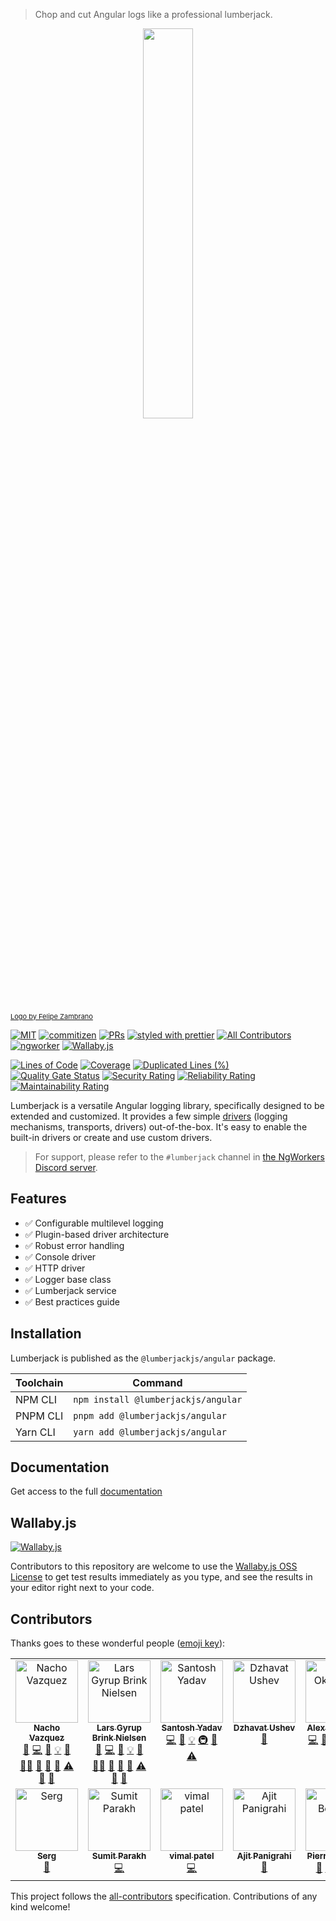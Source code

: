 > Chop and cut Angular logs like a professional lumberjack.

<p align="center">
 <img width="40%" height="40%" src="https://pub-2294738bc2c249ff8040505bf960c018.r2.dev/logo.svg">
</p>

<a style="font-size:11px;" href="http://instagram.com/octopez">
Logo by Felipe Zambrano
</a>

<br />

[![MIT](https://img.shields.io/packagist/l/doctrine/orm.svg?style=flat-square)]()
[![commitizen](https://img.shields.io/badge/commitizen-friendly-brightgreen.svg?style=flat-square)]()
[![PRs](https://img.shields.io/badge/PRs-welcome-brightgreen.svg?style=flat-square)]()
[![styled with prettier](https://img.shields.io/badge/styled_with-prettier-ff69b4.svg?style=flat-square)](https://github.com/prettier/prettier)
[![All Contributors](https://img.shields.io/badge/all_contributors-7-orange.svg?style=flat-square)](#contributors-)
[![ngworker](https://img.shields.io/badge/ngworker-%40-red)](https://github.com/ngworker/)
[![Wallaby.js](https://img.shields.io/badge/wallaby.js-powered-blue.svg?style=flat&logo=github)](https://wallabyjs.com/oss/)

[![Lines of Code](https://sonarcloud.io/api/project_badges/measure?project=ngworker_lumberjack&metric=ncloc)](https://sonarcloud.io/dashboard?id=ngworker_lumberjack)
[![Coverage](https://sonarcloud.io/api/project_badges/measure?project=ngworker_lumberjack&metric=coverage)](https://sonarcloud.io/dashboard?id=ngworker_lumberjack)
[![Duplicated Lines (%)](https://sonarcloud.io/api/project_badges/measure?project=ngworker_lumberjack&metric=duplicated_lines_density)](https://sonarcloud.io/dashboard?id=ngworker_lumberjack)  
[![Quality Gate Status](https://sonarcloud.io/api/project_badges/measure?project=ngworker_lumberjack&metric=alert_status)](https://sonarcloud.io/dashboard?id=ngworker_lumberjack)
[![Security Rating](https://sonarcloud.io/api/project_badges/measure?project=ngworker_lumberjack&metric=security_rating)](https://sonarcloud.io/dashboard?id=ngworker_lumberjack)
[![Reliability Rating](https://sonarcloud.io/api/project_badges/measure?project=ngworker_lumberjack&metric=reliability_rating)](https://sonarcloud.io/dashboard?id=ngworker_lumberjack)
[![Maintainability Rating](https://sonarcloud.io/api/project_badges/measure?project=ngworker_lumberjack&metric=sqale_rating)](https://sonarcloud.io/dashboard?id=ngworker_lumberjack)

Lumberjack is a versatile Angular logging library, specifically designed to be extended and customized. It provides a
few simple [drivers](https://en.wikipedia.org/wiki/Log_driving) (logging mechanisms, transports, drivers)
out-of-the-box. It's easy to enable the built-in drivers or create and use custom drivers.

> For support, please refer to the `#lumberjack` channel in [the NgWorkers Discord server](https://discord.gg/UDUa8MA6Ef).

## Features

- ✅ Configurable multilevel logging
- ✅ Plugin-based driver architecture
- ✅ Robust error handling
- ✅ Console driver
- ✅ HTTP driver
- ✅ Logger base class
- ✅ Lumberjack service
- ✅ Best practices guide

## Installation

Lumberjack is published as the `@lumberjackjs/angular` package.

| Toolchain | Command                             |
| --------- | ----------------------------------- |
| NPM CLI   | `npm install @lumberjackjs/angular` |
| PNPM CLI  | `pnpm add @lumberjackjs/angular`    |
| Yarn CLI  | `yarn add @lumberjackjs/angular`    |

## Documentation

Get access to the full [documentation](https://ngworker.github.io/lumberjack/)

## Wallaby.js

[![Wallaby.js](https://img.shields.io/badge/wallaby.js-powered-blue.svg?style=for-the-badge&logo=github)](https://wallabyjs.com/oss/)

Contributors to this repository are welcome to use the
[Wallaby.js OSS License](https://wallabyjs.com/oss/) to get
test results immediately as you type, and see the results in
your editor right next to your code.

## Contributors

Thanks goes to these wonderful people ([emoji key](https://allcontributors.org/docs/en/emoji-key)):

<!-- ALL-CONTRIBUTORS-LIST:START - Do not remove or modify this section -->
<!-- prettier-ignore-start -->
<!-- markdownlint-disable -->
<table>
  <tbody>
    <tr>
      <td align="center" valign="top" width="14.28%"><a href="https://github.com/NachoVazquez"><img src="https://avatars3.githubusercontent.com/u/9338604?v=4?s=100" width="100px;" alt="Nacho Vazquez"/><br /><sub><b>Nacho Vazquez</b></sub></a><br /><a href="https://github.com/ngworker/lumberjack/issues?q=author%3ANachoVazquez" title="Bug reports">🐛</a> <a href="https://github.com/ngworker/lumberjack/commits?author=NachoVazquez" title="Code">💻</a> <a href="https://github.com/ngworker/lumberjack/commits?author=NachoVazquez" title="Documentation">📖</a> <a href="#example-NachoVazquez" title="Examples">💡</a> <a href="#ideas-NachoVazquez" title="Ideas, Planning, & Feedback">🤔</a> <a href="#mentoring-NachoVazquez" title="Mentoring">🧑‍🏫</a> <a href="#maintenance-NachoVazquez" title="Maintenance">🚧</a> <a href="#projectManagement-NachoVazquez" title="Project Management">📆</a> <a href="https://github.com/ngworker/lumberjack/pulls?q=is%3Apr+reviewed-by%3ANachoVazquez" title="Reviewed Pull Requests">👀</a> <a href="https://github.com/ngworker/lumberjack/commits?author=NachoVazquez" title="Tests">⚠️</a> <a href="#tool-NachoVazquez" title="Tools">🔧</a> <a href="#userTesting-NachoVazquez" title="User Testing">📓</a></td>
      <td align="center" valign="top" width="14.28%"><a href="https://dev.to/layzee/"><img src="https://avatars1.githubusercontent.com/u/6364586?v=4?s=100" width="100px;" alt="Lars Gyrup Brink Nielsen"/><br /><sub><b>Lars Gyrup Brink Nielsen</b></sub></a><br /><a href="https://github.com/ngworker/lumberjack/issues?q=author%3ALayZeeDK" title="Bug reports">🐛</a> <a href="https://github.com/ngworker/lumberjack/commits?author=LayZeeDK" title="Code">💻</a> <a href="https://github.com/ngworker/lumberjack/commits?author=LayZeeDK" title="Documentation">📖</a> <a href="#example-LayZeeDK" title="Examples">💡</a> <a href="#ideas-LayZeeDK" title="Ideas, Planning, & Feedback">🤔</a> <a href="#mentoring-LayZeeDK" title="Mentoring">🧑‍🏫</a> <a href="#maintenance-LayZeeDK" title="Maintenance">🚧</a> <a href="#projectManagement-LayZeeDK" title="Project Management">📆</a> <a href="https://github.com/ngworker/lumberjack/pulls?q=is%3Apr+reviewed-by%3ALayZeeDK" title="Reviewed Pull Requests">👀</a> <a href="https://github.com/ngworker/lumberjack/commits?author=LayZeeDK" title="Tests">⚠️</a> <a href="#tool-LayZeeDK" title="Tools">🔧</a> <a href="#userTesting-LayZeeDK" title="User Testing">📓</a></td>
      <td align="center" valign="top" width="14.28%"><a href="https://www.santoshyadav.dev/"><img src="https://avatars3.githubusercontent.com/u/11923975?v=4?s=100" width="100px;" alt="Santosh Yadav"/><br /><sub><b>Santosh Yadav</b></sub></a><br /><a href="https://github.com/ngworker/lumberjack/commits?author=santoshyadavdev" title="Code">💻</a> <a href="https://github.com/ngworker/lumberjack/commits?author=santoshyadavdev" title="Documentation">📖</a> <a href="#example-santoshyadavdev" title="Examples">💡</a> <a href="#infra-santoshyadavdev" title="Infrastructure (Hosting, Build-Tools, etc)">🚇</a> <a href="#plugin-santoshyadavdev" title="Plugin/utility libraries">🔌</a> <a href="https://github.com/ngworker/lumberjack/commits?author=santoshyadavdev" title="Tests">⚠️</a></td>
      <td align="center" valign="top" width="14.28%"><a href="https://dzhavat.github.io/"><img src="https://avatars0.githubusercontent.com/u/1096332?v=4?s=100" width="100px;" alt="Dzhavat Ushev"/><br /><sub><b>Dzhavat Ushev</b></sub></a><br /><a href="https://github.com/ngworker/lumberjack/commits?author=dzhavat" title="Documentation">📖</a></td>
      <td align="center" valign="top" width="14.28%"><a href="https://twitter.com/AlexOkrushko"><img src="https://avatars0.githubusercontent.com/u/2830407?v=4?s=100" width="100px;" alt="Alex Okrushko"/><br /><sub><b>Alex Okrushko</b></sub></a><br /><a href="https://github.com/ngworker/lumberjack/commits?author=alex-okrushko" title="Code">💻</a> <a href="#ideas-alex-okrushko" title="Ideas, Planning, & Feedback">🤔</a> <a href="#mentoring-alex-okrushko" title="Mentoring">🧑‍🏫</a> <a href="#research-alex-okrushko" title="Research">🔬</a> <a href="https://github.com/ngworker/lumberjack/commits?author=alex-okrushko" title="Code">💻</a></td>
      <td align="center" valign="top" width="14.28%"><a href="https://www.linkedin.com/in/serkan-sipahi-59b20081/"><img src="https://avatars.githubusercontent.com/u/1880749?v=4?s=100" width="100px;" alt="Bitcollage"/><br /><sub><b>Bitcollage</b></sub></a><br /><a href="https://github.com/ngworker/lumberjack/issues?q=author%3ASerkanSipahi" title="Bug reports">🐛</a> <a href="https://github.com/ngworker/lumberjack/commits?author=SerkanSipahi" title="Code">💻</a> <a href="https://github.com/ngworker/lumberjack/commits?author=SerkanSipahi" title="Documentation">📖</a> <a href="#ideas-SerkanSipahi" title="Ideas, Planning, & Feedback">🤔</a> <a href="#platform-SerkanSipahi" title="Packaging/porting to new platform">📦</a> <a href="https://github.com/ngworker/lumberjack/pulls?q=is%3Apr+reviewed-by%3ASerkanSipahi" title="Reviewed Pull Requests">👀</a> <a href="https://github.com/ngworker/lumberjack/commits?author=SerkanSipahi" title="Tests">⚠️</a> <a href="#tool-SerkanSipahi" title="Tools">🔧</a></td>
      <td align="center" valign="top" width="14.28%"><a href="https://github.com/agroupp"><img src="https://avatars.githubusercontent.com/u/20857362?v=4?s=100" width="100px;" alt="Arthur Groupp"/><br /><sub><b>Arthur Groupp</b></sub></a><br /><a href="#ideas-agroupp" title="Ideas, Planning, & Feedback">🤔</a></td>
    </tr>
    <tr>
      <td align="center" valign="top" width="14.28%"><a href="https://github.com/SergeyCherman"><img src="https://avatars.githubusercontent.com/u/10699293?v=4?s=100" width="100px;" alt="Serg"/><br /><sub><b>Serg</b></sub></a><br /><a href="https://github.com/ngworker/lumberjack/commits?author=SergeyCherman" title="Documentation">📖</a></td>
      <td align="center" valign="top" width="14.28%"><a href="https://github.com/sumitparakh"><img src="https://avatars.githubusercontent.com/u/4236211?v=4?s=100" width="100px;" alt="Sumit Parakh"/><br /><sub><b>Sumit Parakh</b></sub></a><br /><a href="https://github.com/ngworker/lumberjack/commits?author=sumitparakh" title="Code">💻</a></td>
      <td align="center" valign="top" width="14.28%"><a href="http://patelvimal.github.io"><img src="https://avatars.githubusercontent.com/u/6451223?v=4?s=100" width="100px;" alt="vimal patel"/><br /><sub><b>vimal patel</b></sub></a><br /><a href="https://github.com/ngworker/lumberjack/commits?author=patelvimal" title="Code">💻</a></td>
      <td align="center" valign="top" width="14.28%"><a href="https://bento.me/ajit"><img src="https://avatars.githubusercontent.com/u/19947758?v=4?s=100" width="100px;" alt="Ajit Panigrahi"/><br /><sub><b>Ajit Panigrahi</b></sub></a><br /><a href="https://github.com/ngworker/lumberjack/commits?author=ajitzero" title="Documentation">📖</a></td>
      <td align="center" valign="top" width="14.28%"><a href="https://pbouillon.github.io"><img src="https://avatars.githubusercontent.com/u/22640284?v=4?s=100" width="100px;" alt="Pierre Bouillon"/><br /><sub><b>Pierre Bouillon</b></sub></a><br /><a href="#ideas-pBouillon" title="Ideas, Planning, & Feedback">🤔</a> <a href="https://github.com/ngworker/lumberjack/commits?author=pBouillon" title="Tests">⚠️</a> <a href="https://github.com/ngworker/lumberjack/commits?author=pBouillon" title="Documentation">📖</a> <a href="https://github.com/ngworker/lumberjack/commits?author=pBouillon" title="Code">💻</a></td>
    </tr>
  </tbody>
</table>

<!-- markdownlint-restore -->
<!-- prettier-ignore-end -->

<!-- ALL-CONTRIBUTORS-LIST:END -->

This project follows the [all-contributors](https://github.com/all-contributors/all-contributors) specification.
Contributions of any kind welcome!
